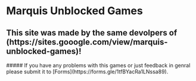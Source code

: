 <h1>Marquis Unblocked Games</h1>
<h2><align="center">This site was made by the same devolpers of (https://sites.gooogle.com/view/marquis-unblocked-games)!</h2> 
##### If you have any problems with this games or just feedback in genral please submit it to [Forms](https://forms.gle/1tfBYacRa1LNssa89).
